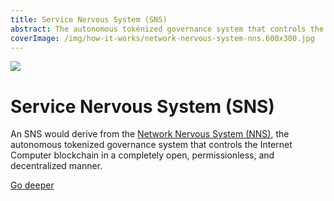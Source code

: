 ```yaml
---
title: Service Nervous System (SNS)
abstract: The autonomous tokenized governance system that controls the Internet Computer blockchain in a completely open, permissionless, and decentralized manner.
coverImage: /img/how-it-works/network-nervous-system-nns.600x300.jpg
---
```


![](/img/how-it-works/sns.600x300.png)

# Service Nervous System (SNS)

An SNS would derive from the [Network Nervous System (NNS)](/how-it-works/network-nervous-system-nns/), the autonomous tokenized governance system that controls the Internet Computer blockchain in a completely open, permissionless, and decentralized manner.

[Go deeper](/how-it-works/sns/)
